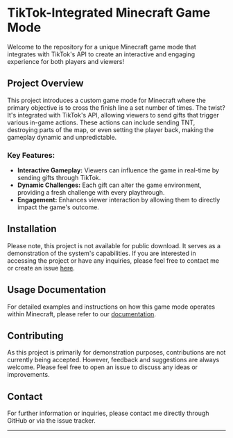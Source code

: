 # TikTok-Integrated Minecraft Game Mode

Welcome to the repository for a unique Minecraft game mode that integrates with TikTok's API to create an interactive and engaging experience for both players and viewers!

## Project Overview

This project introduces a custom game mode for Minecraft where the primary objective is to cross the finish line a set number of times. The twist? It's integrated with TikTok's API, allowing viewers to send gifts that trigger various in-game actions. These actions can include sending TNT, destroying parts of the map, or even setting the player back, making the gameplay dynamic and unpredictable.

### Key Features:
- **Interactive Gameplay:** Viewers can influence the game in real-time by sending gifts through TikTok.
- **Dynamic Challenges:** Each gift can alter the game environment, providing a fresh challenge with every playthrough.
- **Engagement:** Enhances viewer interaction by allowing them to directly impact the game's outcome.

## Installation

Please note, this project is not available for public download. It serves as a demonstration of the system's capabilities. If you are interested in accessing the project or have any inquiries, please feel free to contact me or create an issue [here](https://github.com/RomainDR/Runner/issues).

## Usage Documentation

For detailed examples and instructions on how this game mode operates within Minecraft, please refer to our [documentation](https://freshagency.gitbook.io/freshagency-runner/installation).

## Contributing

As this project is primarily for demonstration purposes, contributions are not currently being accepted. However, feedback and suggestions are always welcome. Please feel free to open an issue to discuss any ideas or improvements.

## Contact

For further information or inquiries, please contact me directly through GitHub or via the issue tracker.

---
